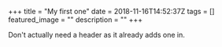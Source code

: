 +++
title =  "My first one"
date = 2018-11-16T14:52:37Z
tags = []
featured_image = ""
description = ""
+++

Don't actually need a header as it already adds one in.